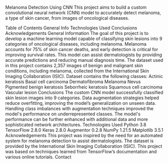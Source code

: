Melanoma Detection Using CNN
This project aims to build a custom convolutional neural network (CNN) model to accurately detect melanoma, a type of skin cancer, from images of oncological diseases.

Table of Contents
General Info
Technologies Used
Conclusions
Acknowledgements
General Information
The goal of this project is to develop a machine learning model capable of classifying skin lesions into 9 categories of oncological diseases, including melanoma.
Melanoma accounts for 75% of skin cancer deaths, and early detection is critical for improving survival rates. This model can assist dermatologists by providing accurate predictions and reducing manual diagnosis time.
The dataset used in this project contains 2,357 images of benign and malignant skin conditions, including melanoma, collected from the International Skin Imaging Collaboration (ISIC).
Dataset contains the following classes:
Actinic keratosis
Basal cell carcinoma
Dermatofibroma
Melanoma
Nevus
Pigmented benign keratosis
Seborrheic keratosis
Squamous cell carcinoma
Vascular lesion
Conclusions
The custom CNN model successfully classified skin lesion images into 9 categories.
Data augmentation strategies helped reduce overfitting, improving the model’s generalization on unseen data.
Handling class imbalances with augmentation techniques improved the model's performance on underrepresented classes.
The model's performance can be further enhanced with additional data and more sophisticated network architectures.
Technologies Used
Python 3.8
TensorFlow 2.8.0
Keras 2.8.0
Augmentor 0.2.8
NumPy 1.21.5
Matplotlib 3.5.1
Acknowledgements
This project was inspired by the need for an automated system for melanoma detection to assist dermatologists.
The dataset is provided by the International Skin Imaging Collaboration (ISIC).
This project was based on techniques learned from TensorFlow’s documentation and various online tutorials.
Contact

